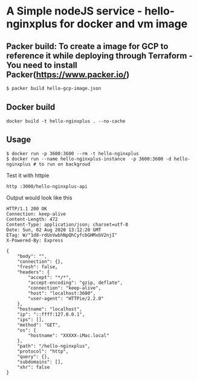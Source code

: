 # A Simple nodeJS service - hello-nginxplus for docker and vm image

## Packer build: To create a image for GCP to reference it while deploying through Terraform - You need to install Packer(https://www.packer.io/)
```sh
$ packer build hello-gcp-image.json
```

## Docker build

    docker build -t hello-nginxplus . --no-cache

## Usage

    $ docker run -p 3600:3600 --rm -t hello-nginxplus
    $ docker run --name hello-nginxplus-instance  -p 3600:3600 -d hello-nginxplus # to run on backgroud 

Test it with httpie

    http :3000/hello-nginxplus-api

Output would look like this
```
HTTP/1.1 200 OK
Connection: keep-alive
Content-Length: 472
Content-Type: application/json; charset=utf-8
Date: Sun, 02 Aug 2020 13:12:20 GMT
ETag: W/"1d8-rdUoVwbhNpQhCyfcbGHMxbV2njI"
X-Powered-By: Express

{
    "body": "",
    "connection": {},
    "fresh": false,
    "headers": {
        "accept": "*/*",
        "accept-encoding": "gzip, deflate",
        "connection": "keep-alive",
        "host": "localhost:3600",
        "user-agent": "HTTPie/2.2.0"
    },
    "hostname": "localhost",
    "ip": "::ffff:127.0.0.1",
    "ips": [],
    "method": "GET",
    "os": {
        "hostname": "XXXXX-iMac.local"
    },
    "path": "/hello-nginxplus",
    "protocol": "http",
    "query": {},
    "subdomains": [],
    "xhr": false
}
```
